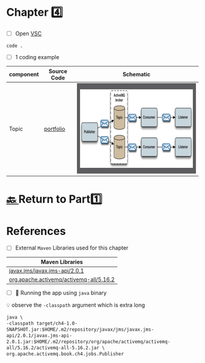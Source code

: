 # Chapter :four:


- [ ] Open [VSC](https://code.visualstudio.com)

```
code .
```

- [ ] 1 coding example

| component | Source Code |  Schematic |
|-----------|-------------|--|
| Topic     | [portfolio](src/main/java/org/apache/activemq/book/ch4/portfolio) | <img src="../../images/stock-portfolio-example.png" width=528 height=237  /> </img> |

# [:back: ](..) Return to Part:one:

# References

- [ ] External `Maven` Libraries used for this chapter

| Maven Libraries                                                                                                       |
|-----------------------------------------------------------------------------------------------------------------------|
| [javax.jms/javax.jms-api/2.0.1](https://mvnrepository.com/artifact/javax.jms/javax.jms-api/2.0.1)                     |
| [org.apache.activemq/activemq-all/5.16.2](https://mvnrepository.com/artifact/org.apache.activemq/activemq-all/5.16.2) |

- [ ] :steam_locomotive: Running the app using `java` binary

:bulb: observe the `-classpath` argument which is extra long

```
java \
-classpath target/ch4-1.0-SNAPSHOT.jar:$HOME/.m2/repository/javax/jms/javax.jms-api/2.0.1/javax.jms-api-2.0.1.jar:$HOME/.m2/repository/org/apache/activemq/activemq-all/5.16.2/activemq-all-5.16.2.jar \
org.apache.activemq.book.ch4.jobs.Publisher 
```

